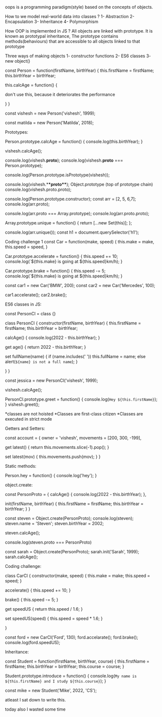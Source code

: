 oops is a programming paradigm(style) based on the concepts of objects.

How to we model real-world data into classes ?
1- Abstraction
2- Encapsulation
3- Inheritance
4- Polymorphism

How OOP is implemented in JS ?
All objects are linked with prototype. It is known as prototypal inheritance, The prototype contains methods(behaviours) that are accessible to all objects linked to that prototype

Three ways of making objects
1- constructor functions
2- ES6 classes
3- new object()

const Person = function(firstName, birthYear) {
this.firstName = firstName;
this.birthYear = birthYear;

this.calcAge = function() {

<!-- console.log(2036 - this.birthYear); --> don't use this, because it deteriorates the performance

}
}

const vishesh = new Person('vishesh', 1999);

const matilda = new Person('Matilda', 2018);

Prototypes:

Person.prototype.calcAge = function() {
console.log(this.birthYear);
}

vishesh.calcAge();

console.log(vishesh.**proto**);
console.log(vishesh.**proto** === Person.prototype);

console.log(Person.prototype.isPrototype(vishesh));

console.log(vishesh.\***\*proto\*\***);
Object.prototype (top of prototype chain)
console.log(vishesh.proto.proto);

console.log(Person.prototype.constructor);
const arr = [2, 5, 6,7];
console.log(arr.proto);

console.log(arr.proto === Array.prototype);
console.log(arr.proto.proto);

Array.prototype.unique = function() {
return [...new Set(this)];
};

console.log(arr.unique());
const h1 = document.querySelector('h1');

Coding challenge 1
const Car = function(make, speed) {
this.make = make,
this.speed = speed,
}

Car.prototype.accelerate = function() {
this.speed += 10;
console.log(`${this.make} is going at ${this.speed}km/h);
}

Car.prototype.brake = function() {
this.speed -= 5;
console.log(`${this.make} is going at ${this.speed}km/h);
}

const car1 = new Car('BMW', 200);
const car2 = new Car('Mercedes', 100);

car1.accelerate();
car2.brake();

ES6 classes in JS:

const PersonCl = class {}

class PersonCl {
constructor(firstName, birthYear) {
this.firstName = firstName;
this.birthYear = birthYear;

calcAge() {
console.log(2022 - this.birthYear);
}

get age() {
return 2022 - this.birthYear;
}

set fullName(name) {
if (name.includes(' ')) this.fullName = name;
else alert(`${name} is not a full name`);
}

}
}

const jessica = new PersonCl('vishesh', 1999);

vishesh.calcAge();

PersonCl.prototype.greet = function() {
console.log(`Hey ${this.firstName}`);
}
vishesh.greet();

*classes are not hoisted
*Classes are first-class citizen
\*Classes are executed in strict mode

Getters and Setters:

const account = {
owner = 'vishesh',
movements = [200, 300, -199],

get latest() {
return this.movements.slice(-1).pop();
}

set latest(mov) {
this.movements.push(mov);
}
}

Static methods:

Person.hey = function() {
console.log('hey');
}

object.create:

const PersonProto = {
calcAge() {
console.log(2022 - this.birthYear);
},

init(firstName, birthYear) {
this.firstName = firstName;
this.birthYear = birthYear;
}
}

const steven = Object.create(PersonProto);
console.log(steven);
steven.name = 'Steven';
steven.birthYear = 2002;

steven.calcAge();

console.log(steven.proto === PersonProto)

const sarah = Object.create(PersonProto);
sarah.init('Sarah', 1999);
sarah.calcAge();

Coding challenge:

class CarCl {
constructor(make, speed) {
this.make = make;
this.speed = speed;
}

accelerate() {
this.speed += 10;
}

brake() {
this.speed -= 5;
}

get speedUS {
return this.speed / 1.6;
}

set speedUS(speed) {
this.speed = speed \* 1.6;
}

}

const ford = new CarCl('Ford', 130);
ford.accelarate();
ford.brake();
console.log(ford.speedUS);

Inheritance:

const Student = function(firstName, birthYear, course) {
this.firstName = firstName;
this.birthYear = birthYear;
this.course = course;
}

Student.prototype.introduce = function() {
console.log(`My name is ${this.firstName} and I study ${this.course}`);
}

const mike = new Student('Mike', 2022, 'CS');

atleast I sat down to write this.

today also I wasted some time
